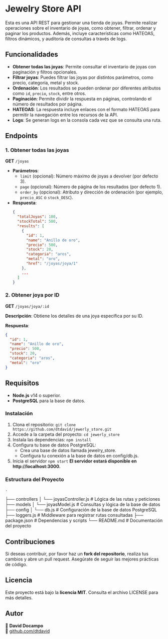 # Jewelry Store API

Esta es una API REST para gestionar una tienda de joyas. Permite realizar operaciones sobre el inventario de joyas, como obtener, filtrar, ordenar y paginar los productos. Además, incluye características como HATEOAS, filtros dinámicos, y auditoría de consultas a través de logs.

## Funcionalidades

- **Obtener todas las joyas**: Permite consultar el inventario de joyas con paginación y filtros opcionales.
- **Filtrar joyas**: Puedes filtrar las joyas por distintos parámetros, como precio, categoría, metal y stock.
- **Ordenación**: Los resultados se pueden ordenar por diferentes atributos como `id`, `precio`, `stock`, entre otros.
- **Paginación**: Permite dividir la respuesta en páginas, controlando el número de resultados por página.
- **HATEOAS**: La respuesta incluye enlaces con el formato HATEOAS para permitir la navegación entre los recursos de la API.
- **Logs**: Se generan logs en la consola cada vez que se consulta una ruta.

## Endpoints

### 1. Obtener todas las joyas

**GET** `/joyas`

- **Parámetros**:
  - `limit` (opcional): Número máximo de joyas a devolver (por defecto 3).
  - `page` (opcional): Número de página de los resultados (por defecto 1).
  - `order_by` (opcional): Atributo y dirección de ordenación (por ejemplo, `precio_ASC` o `stock_DESC`).
- **Respuesta**:
  ```json
  {
    "totalJoyas": 100,
    "stockTotal": 500,
    "results": [
      {
        "id": 1,
        "name": "Anillo de oro",
        "precio": 500,
        "stock": 20,
        "categoria": "aros",
        "metal": "oro",
        "href": "/joyas/joya/1"
      },
      ...
    ]
  }
  ```

### 2. Obtener joya por ID

**GET** `/joyas/joya/:id`

**Descripción**: Obtiene los detalles de una joya específica por su ID.

**Respuesta**:

```json
{
  "id": 1,
  "name": "Anillo de oro",
  "precio": 500,
  "stock": 20,
  "categoria": "aros",
  "metal": "oro"
}
```

## Requisitos

- **Node.js** v14 o superior.
- **PostgreSQL** para la base de datos.

### Instalación

1. Clona el repositorio:
   `git clone https://github.com/dtdavid/jewerly_store.git`
2. Accede a la carpeta del proyecto:
   `cd jewerly_store`
3. Instala las dependencias:
   `npm install`
4. Configura tu base de datos PostgreSQL:
   - Crea una base de datos llamada jewelry_store.
   - Configura tu conexión a la base de datos en config/db.js.
5. Inicia el servidor
   `npm start`
   **El servidor estará disponible en http://localhost:3000.**

### Estructura del Proyecto

    .

├── controllers
│ └── joyasController.js # Lógica de las rutas y peticiones
├── models
│ └── joyasModel.js # Consultas y lógica de la base de datos
├── config
│ └── db.js # Configuración de la base de datos PostgreSQL
├── loggers.js # Middleware para registrar rutas consultadas
├── package.json # Dependencias y scripts
└── README.md # Documentación del proyecto

## Contribuciones

Si deseas contribuir, por favor haz un **fork del repositorio**, realiza tus cambios y abre un pull request. Asegúrate de seguir las mejores prácticas de código.

## Licencia

Este proyecto está bajo la **licencia MIT**. Consulta el archivo LICENSE para más detalles.

## Autor

👤 **David Docampo**  
🔗 [github.com/dtdavid](https://github.com/dtdavid)

